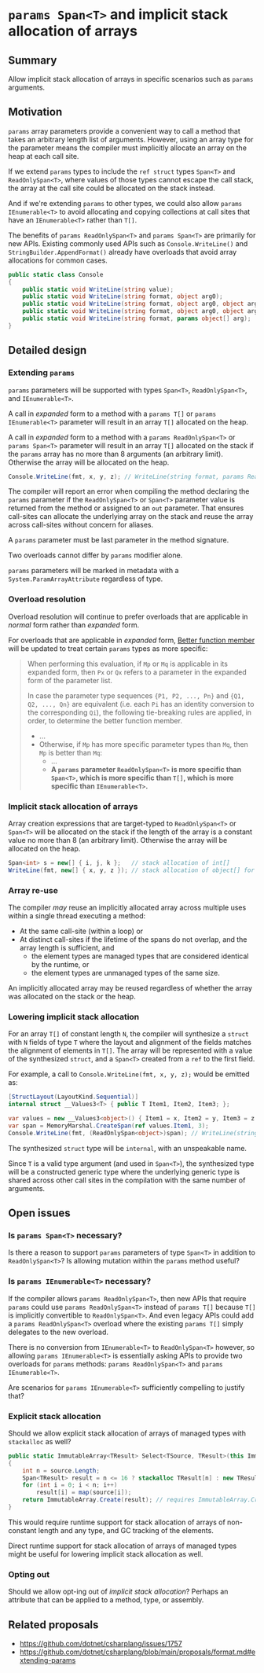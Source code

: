 # `params Span<T>` and implicit stack allocation of arrays

## Summary
Allow implicit stack allocation of arrays in specific scenarios such as `params` arguments.

## Motivation
`params` array parameters provide a convenient way to call a method that takes an arbitrary length list of arguments.
However, using an array type for the parameter means the compiler must implicitly allocate an array on the heap at each call site.

If we extend `params` types to include the `ref struct` types `Span<T>` and `ReadOnlySpan<T>`, where values of those types cannot escape the call stack, the array at the call site could be allocated on the stack instead.

And if we're extending `params` to other types, we  could also allow `params IEnumerable<T>` to avoid allocating and copying collections at call sites that have an `IEnumerable<T>` rather than `T[]`.

The benefits of `params ReadOnlySpan<T>` and `params Span<T>` are primarily for new APIs. Existing commonly used APIs such as `Console.WriteLine()` and `StringBuilder.AppendFormat()` already have overloads that avoid array allocations for common cases.
```csharp
public static class Console
{
    public static void WriteLine(string value);
    public static void WriteLine(string format, object arg0);
    public static void WriteLine(string format, object arg0, object arg1);
    public static void WriteLine(string format, object arg0, object arg1, object arg2);
    public static void WriteLine(string format, params object[] arg);
}
```

## Detailed design

### Extending `params`
`params` parameters will be supported with types `Span<T>`, `ReadOnlySpan<T>`, and `IEnumerable<T>`.

A call in _expanded_ form to a method with a `params T[]` or `params IEnumerable<T>` parameter will result in an array `T[]` allocated on the heap.

A call in _expanded_ form to a method with a `params ReadOnlySpan<T>` or `params Span<T>` parameter will result in an array `T[]` allocated on the stack if the `params` array has no more than 8 arguments (an arbitrary limit).
Otherwise the array will be allocated on the heap.

```csharp
Console.WriteLine(fmt, x, y, z); // WriteLine(string format, params ReadOnlySpan<object?> arg)
```

The compiler will report an error when compiling the method declaring the `params` parameter if the `ReadOnlySpan<T>` or `Span<T>` parameter value is returned from the method or assigned to an `out` parameter.
That ensures call-sites can allocate the underlying array on the stack and reuse the array across call-sites without concern for aliases.

A `params` parameter must be last parameter in the method signature.

Two overloads cannot differ by `params` modifier alone.

`params` parameters will be marked in metadata with a `System.ParamArrayAttribute` regardless of type.

### Overload resolution
Overload resolution will continue to prefer overloads that are applicable in _normal_ form rather than _expanded_ form.

For overloads that are applicable in _expanded_ form, [Better function member](https://github.com/dotnet/csharplang/blob/main/spec/expressions.md#better-function-member) will be updated to treat certain `params` types as more specific:

> When performing this evaluation, if `Mp` or `Mq` is applicable in its expanded form, then `Px` or `Qx` refers to a parameter in the expanded form of the parameter list.
> 
> In case the parameter type sequences `{P1, P2, ..., Pn}` and `{Q1, Q2, ..., Qn}` are equivalent (i.e. each `Pi` has an identity conversion to the corresponding `Qi`), the following tie-breaking rules are applied, in order, to determine the better function member.
> 
> *  ...
> *  Otherwise, if `Mp` has more specific parameter types than `Mq`, then `Mp` is better than `Mq`:
>    *  ...
>    *  **A `params` parameter `ReadOnlySpan<T>` is more specific than `Span<T>`, which is more specific than `T[]`, which is more specific than `IEnumerable<T>`.**

### Implicit stack allocation of arrays
Array creation expressions that are target-typed to `ReadOnlySpan<T>` or `Span<T>` will be allocated on the stack if the length of the array is a constant value no more than 8 (an arbitrary limit).
Otherwise the array will be allocated on the heap.

```csharp
Span<int> s = new[] { i, j, k };   // stack allocation of int[]
WriteLine(fmt, new[] { x, y, z }); // stack allocation of object[] for WriteLine(string fmt, ReadOnlySpan<object> args);
```

### Array re-use
The compiler _may_ reuse an implicitly allocated array across multiple uses within a single thread executing a method:
- At the same call-site (within a loop) or
- At distinct call-sites if the lifetime of the spans do not overlap, and the array length is sufficient, and
  - the element types are managed types that are considered identical by the runtime, or
  - the element types are unmanaged types of the same size.

An implicitly allocated array may be reused regardless of whether the array was allocated on the stack or the heap.

### Lowering implicit stack allocation
For an array `T[]` of constant length `N`, the compiler will synthesize a `struct` with `N` fields of type `T` where the layout and alignment of the fields matches the alignment of elements in `T[]`.
The array will be represented with a value of the synthesized `struct`, and a `Span<T>` created from a `ref` to the first field.

For example, a call to `Console.WriteLine(fmt, x, y, z);` would be emitted as:
```csharp
[StructLayout(LayoutKind.Sequential)]
internal struct __Values3<T> { public T Item1, Item2, Item3; };

var values = new __Values3<object>() { Item1 = x, Item2 = y, Item3 = z };
var span = MemoryMarshal.CreateSpan(ref values.Item1, 3);
Console.WriteLine(fmt, (ReadOnlySpan<object>)span); // WriteLine(string format, params ReadOnlySpan<object?> arg)
```

The synthesized `struct` type will be `internal`, with an unspeakable name.

Since `T` is a valid type argument (and used in `Span<T>`), the synthesized type will be a constructed generic type where the underlying generic type is shared across other call sites in the compilation with the same number of arguments.

## Open issues
### Is `params Span<T>` necessary?
Is there a reason to support `params` parameters of type `Span<T>` in addition to `ReadOnlySpan<T>`? Is allowing mutation within the `params` method useful?

### Is `params IEnumerable<T>` necessary?
If the compiler allows `params ReadOnlySpan<T>`, then new APIs that require `params` could use `params ReadOnlySpan<T>` instead of `params T[]` because `T[]` is implicitly convertible to `ReadOnlySpan<T>`. And even legacy APIs could add a `params ReadOnlySpan<T>` overload where the existing `params T[]` simply delegates to the new overload.

There is no conversion from `IEnumerable<T>` to `ReadOnlySpan<T>` however, so allowing `params IEnumerable<T>` is essentially asking APIs to provide two overloads for `params` methods: `params ReadOnlySpan<T>` and `params IEnumerable<T>`. 

Are scenarios for `params IEnumerable<T>` sufficiently compelling to justify that?

### Explicit stack allocation
Should we allow explicit stack allocation of arrays of managed types with `stackalloc` as well?
```csharp
public static ImmutableArray<TResult> Select<TSource, TResult>(this ImmutableArray<TSource> source, Func<TSource, TResult> map)
{
    int n = source.Length;
    Span<TResult> result = n <= 16 ? stackalloc TResult[n] : new TResult[n];
    for (int i = 0; i < n; i++)
        result[i] = map(source[i]);
    return ImmutableArray.Create(result); // requires ImmutableArray.Create<T>(ReadOnlySpan<T>)
}
```

This would require runtime support for stack allocation of arrays of non-constant length and any type, and GC tracking of the elements.

Direct runtime support for stack allocation of arrays of managed types might be useful for lowering implicit stack allocation as well.

### Opting out
Should we allow opt-ing out of _implicit stack allocation_?
Perhaps an attribute that can be applied to a method, type, or assembly.

## Related proposals
- https://github.com/dotnet/csharplang/issues/1757
- https://github.com/dotnet/csharplang/blob/main/proposals/format.md#extending-params
